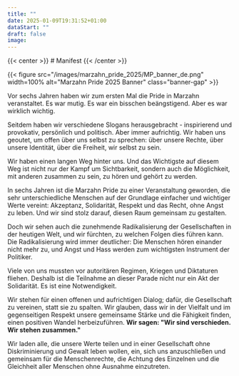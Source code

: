 ```yaml
---
title: ""
date: 2025-01-09T19:31:52+01:00
dataStart: ""
draft: false
image:
---
```


{{< center >}} # Manifest {{< /center >}}

{{< figure src="/images/marzahn_pride_2025/MP_banner_de.png" width=100% alt="Marzahn Pride 2025 Banner" class="banner-gap" >}}

Vor sechs Jahren haben wir zum ersten Mal die Pride in Marzahn veranstaltet. Es war mutig. Es war ein bisschen
beängstigend. Aber es war wirklich wichtig.

Seitdem haben wir verschiedene Slogans herausgebracht - inspirierend
und provokativ, persönlich und politisch. Aber immer aufrichtig. Wir haben uns geoutet, um offen über uns selbst
zu sprechen: über unsere Rechte, über unsere Identität, über die Freiheit, wir selbst zu sein.

Wir haben einen langen Weg hinter uns. Und das Wichtigste auf diesem Weg ist nicht nur der Kampf um Sichtbarkeit,
sondern auch die Möglichkeit, mit anderen zusammen zu sein, zu hören und gehört zu werden.

In sechs Jahren ist die Marzahn Pride zu einer Veranstaltung geworden, die sehr unterschiedliche Menschen auf der Grundlage einfacher
und wichtiger Werte vereint: Akzeptanz, Solidarität, Respekt und das Recht, ohne Angst zu leben. Und wir sind
stolz darauf, diesen Raum gemeinsam zu gestalten.

Doch wir sehen auch die zunehmende Radikalisierung der Gesellschaften in der heutigen Welt, und wir fürchten,
zu welchen Folgen dies führen kann. Die Radikalisierung wird immer deutlicher: Die Menschen hören einander
nicht mehr zu, und Angst und Hass werden zum wichtigsten Instrument der Politiker.

Viele von uns mussten vor autoritären Regimen, Kriegen und Diktaturen fliehen. Deshalb ist die Teilnahme an dieser Parade nicht nur ein Akt
der Solidarität. Es ist eine Notwendigkeit.

Wir stehen für einen offenen und aufrichtigen Dialog; dafür, die Gesellschaft zu vereinen, statt sie zu spalten. 
Wir glauben, dass wir in der Vielfalt und im gegenseitigen
Respekt unsere gemeinsame Stärke und die Fähigkeit finden, einen positiven Wandel herbeizuführen.
**Wir sagen: "Wir sind verschieden. Wir stehen zusammen."**

Wir laden alle, die unsere Werte teilen und in einer Gesellschaft ohne Diskriminierung und Gewalt leben wollen,
ein, sich uns anzuschließen und gemeinsam für die Menschenrechte, die Achtung des Einzelnen und die Gleichheit
aller Menschen ohne Ausnahme einzutreten.
